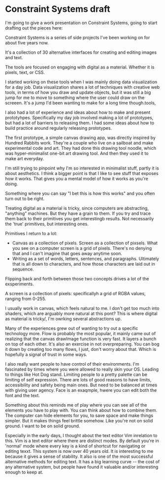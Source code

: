 # Constraint Systems draft

I'm going to give a work presentation on Constraint Systems, going to start drafting out the pieces here:

Constraint Systems is a series of side projects I've been working on for about five years now.

It's a collection of 30 alternative interfaces for creating and editing images and text.

The tools are focused on engaging with digital as a material. Whether it is pixels, text, or CSS.

I started working on these tools when I was mainly doing data visualization for a day job. Data visualization shares a lot of techniques with creative web tools, in terms of how you draw and update objects, but it was still a big jump for me to move to something where the user could draw on the screeen. It's a jump I'd been wanting to make for a long time though.tools,

I also had a lot of experience and ideas about how to make and present prototyhpes. Specifically my day job involved making a lot of prototypes, but had a lot of barriers to releasing them. I had some ideas about how to build practice around regularly releasing prototypes.

The first prototype, a simple canvas drawing app, was directly inspired by Hundred Rabbits work. They're a couple who live on a sailboat and make experimental code and art. They had done this drawing tool noodle, which was hyper-minimalist one-bit art drawing tool. And then they used it to make art everyday.

I'm still trying to pinpoint why I'm so interested in minimalist stuff, partly it is about aesthetics. I think a bigger point is that I like to see stuff that exposes how it works. That gives you a mental model of how it works as you're doing.

Something where you can say "I bet this is how this works" and you often turn out to be right.

Treating digital as a material is tricky, since computers are abstracting, "anything" machines. But they have a grain to them. If you try and trace them back to their primitives you get interestingb results. Not necessarily the 'true' primitives, but interesting ones.

Primitives I return to a lot:

- Canvas as a collection of pixels. Screen as a collection of pixsels. What you see on a computer screen is a grid of pixels. There's no denying that and I can't imagine that goes away anytime soon.
- Writing as a set of words, letters, sentences, and paragraphs. Ultimately that is all down to characters, and how those characters are laid out in sequence.

Flipping back and forth between those two concepts drives a lot of the exsperiments.

A screen is a collection of pixels: specificallyh a grid of RGBA values, ranging from 0-255.

I usually work in canvas, which feels natural to me. I don't get too much into shaders, which are arguably more natural at this pont? This is where digital as material is tricky/, I'm owrking several abstractions up.

Many of the experiences grew out of wanting to try out a specific technology more. Flow is probably the most popular, it mainly came out of realizing that the canvas drawImage function is very fast. It layers a bunch on top of each other. It's also an exercise in not overpreparing. You can bog it down by creating too many flows, I just, don't worry about that. Which is hopefully a signal of trust in some ways.

I also really want people to have control of their environments. I'm fascinated by times where you were allowed to really skin your OS. Leading to things like Hot Dog stand. Limiting people to a pretty palette can be limiting of self expression. There are lots of good reasons to have limits, accessibility and safety being main ones. But need to be balanced at times with giving user agency. Face is an exaqmple, hwere you can edit both the font and the text.

Something about this reminds me of play where you can see all of the elements you have to play with. You can think about how to combine them. The computer can hide elements for you, to save space and make things simpler. But it makes things feel brittle somehow. Like you're not on solid ground. I want to be on solid ground.

Especially in the early days, I thought about the text editor Vim inrelation to this. Vim is a text editor where there are distinct modes. By default you're in 'normal' mode where every key is a kind of shortcut for navigating or editing texxt. This system is now over 40 years old. It is interesting to me because it gives a sense of stability. It also is one of the most successful alternative methods for editing text. It has a big learning curve -- the cost of any alternative system, but people have found it valuable and/or interesting enough to keep at.
